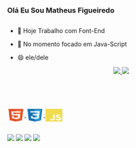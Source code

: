 ### Olá Eu Sou Matheus Figueiredo

  ##
- 🔭 Hoje Trabalho com Font-End
- 🌱 No momento focado em Java-Script
- 😄 ele/dele

  <div align="center">
  
  <a href="https://github.com/matbfigueiredo">
  <img height="120em" src="https://github-readme-stats.vercel.app/api?username=matbfigueiredo&show_icons=true&theme=dracula&include_all_commits=true&count_private=true"/>
  <img height="120em" src="https://github-readme-stats.vercel.app/api/top-langs/?username=matbfigueiredo&layout=compact&langs_count=7&theme=dracula"/>
</div>

<div style="display: inline_block"><br>

  ##

<div style="display: inline_block"><br>
<img align="center" alt="Mat-HTML" height="30" width="40" src="https://raw.githubusercontent.com/devicons/devicon/master/icons/html5/html5-original.svg">
  <img align="center" alt="Mat-CSS" height="30" width="40" src="https://raw.githubusercontent.com/devicons/devicon/master/icons/css3/css3-original.svg">
  <img align="center" alt="Mat-Js" height="30" width="40" src="https://raw.githubusercontent.com/devicons/devicon/master/icons/javascript/javascript-plain.svg">
    
  ##
 
  <div> 
  <a href="https://www.youtube.com/channel/UCb2QEjEBdF3by8aHvaUcvyQ" target="_blank"><img src="https://img.shields.io/badge/YouTube-FF0000?style=for-the-badge&logo=youtube&logoColor=white" target="_blank"></a>
  <a href="https://www.instagram.com/mat_figueiredo20/" target="_blank"><img src="https://img.shields.io/badge/-Instagram-%23E4405F?style=for-the-badge&logo=instagram&logoColor=white" target="_blank"></a> 
  <a href = "mailto:mat.fbfigueiredo@gmail.com"><img src="https://img.shields.io/badge/-Gmail-%23333?style=for-the-badge&logo=gmail&logoColor=white" target="_blank"></a>
  <a href="https://www.linkedin.com/in/matheus-figueiredo-63a62123b/" target="_blank"><img src="https://img.shields.io/badge/-LinkedIn-%230077B5?style=for-the-badge&logo=linkedin&logoColor=white" target="_blank"></a> 
  
</div>
